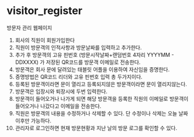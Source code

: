 # visitor_register

방문자 관리 웹페이지

1. 회사의 직원이 회원가입한다
2. 직원이 방문객의 인적사항과 방문날짜를 입력하고 추가한다.
3. 추가 후 방문객의 고유 핀번호 (방문시작날짜+랜덤번호 4자리 YYYYMM - DDXXXX) 가 저장된 QR코드를 방문객 이메일로 전송한다.
4. 방문객은 회사 문에 달려있는 태블릿 어플을 이용하여 자신임을 증명한다.
5. 증명방법은 QR코드 리더와 고유 핀번호 입력 총 두가지이다.
6. 등록된 방문객이라면 문이 열리고 등록되지않은 방문객이라면 문이 열리지않는다.
7. 방문객은 입장시와 퇴장시에 두번 입력한다. 
8. 방문객이 들어오거나 나가게 되면 해당 방문객을 등록한 직원의 이메일로 방문객이 들어오거나 나갔다고 이메일을 전송한다.
9. 직원은 방문객의 내용을 수정하거나 삭제할 수 있다. 단 수정이나 삭제는 오늘 날짜 이후만 가능하다.
10. 관리자로 로그인하면 현재 방문현황과 지난 날의 방문 로그를 확인할 수 있다.
